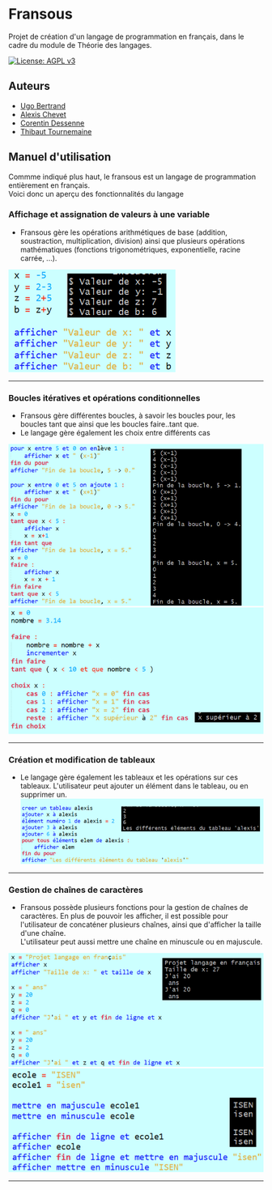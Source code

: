 # Fransous

Projet de création d'un langage de programmation en français, dans le cadre du module de Théorie des langages.

[![License: AGPL v3](https://img.shields.io/badge/License-AGPL%20v3-blue.svg)](https://www.gnu.org/licenses/agpl-3.0)

## Auteurs

- [Ugo Bertrand](https://github.com/Okawashi)
- [Alexis Chevet](https://github.com/alchev)
- [Corentin Dessenne](https://github.com/Corentin-Dessenne)
- [Thibaut Tournemaine](https://github.com/Thibaut-T)

## Manuel d'utilisation

Commme indiqué plus haut, le fransous est un langage de programmation entièrement en français.
\
Voici donc un aperçu des fonctionnalités du langage

### Affichage et assignation de valeurs à une variable

* Fransous gère les opérations arithmétiques de base (addition, soustraction, multiplication, division) ainsi que plusieurs opérations mathématiques (fonctions trigonométriques, exponentielle, racine carrée, ...).

![Exemple assignation](https://github.com/Thibaut-T/Projet_langage_fr/blob/main/exemples/allocation.png)

---

### Boucles itératives et opérations conditionnelles

* Fransous gère différentes boucles, à savoir les boucles pour, les boucles tant que ainsi que les boucles faire..tant que.
* Le langage gère également les choix entre différents cas

![Boucles](https://github.com/Thibaut-T/Projet_langage_fr/blob/main/exemples/boucles.png)
\
![Choix](https://github.com/Thibaut-T/Projet_langage_fr/blob/main/exemples/switch.png)

---

### Création et modification de tableaux

* Le langage gère également les tableaux et les opérations sur ces tableaux. L'utilisateur peut ajouter un élément dans le tableau, ou en supprimer un.
\
![Tableaux](https://github.com/Thibaut-T/Projet_langage_fr/blob/main/exemples/tableau.png)

---

### Gestion de chaînes de caractères

* Fransous possède plusieurs fonctions pour la gestion de chaînes de caractères. En plus de pouvoir les afficher, il est possible pour l'utilisateur de concaténer plusieurs chaînes, ainsi que d'afficher la taille d'une chaîne.
\
L'utilisateur peut aussi mettre une chaîne en minuscule ou en majuscule.

![Chaines](https://github.com/Thibaut-T/Projet_langage_fr/blob/main/exemples/string.png)
\
![Majuscule ou Minuscule](https://github.com/Thibaut-T/Projet_langage_fr/blob/main/exemples/minmaj.png)


---

